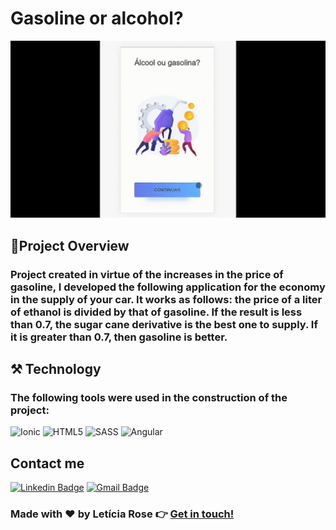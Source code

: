 # Gasoline or alcohol?

![](https://github.com/leticiarose/GasolinaOuAlcool/blob/a1297faaf07747eebb78a0bba7c9850b354aa963/Demonstration.gif)

## 📌Project Overview

### Project created in virtue of the increases in the price of gasoline, I developed the following application for the economy in the supply of your car. It works as follows: the price of a liter of ethanol is divided by that of gasoline. If the result is less than 0.7, the sugar cane derivative is the best one to supply. If it is greater than 0.7, then gasoline is better.

## ⚒️ Technology

### The following tools were used in the construction of the project:

![Ionic](https://img.shields.io/badge/-Ionic-84AAF7?style=flat-square&logo=ionic&logoColor=white)
![HTML5](https://img.shields.io/badge/-HTML5-E34F26?style=flat-square&logo=html5&logoColor=white)
![SASS](https://img.shields.io/badge/-SASS-C76494?style=flat-square&logo=sass&logoColor=white)
![Angular](https://img.shields.io/badge/-Angular-BD002E?style=flat-square&logo=angular&logoColor=white)


## Contact me

[![Linkedin Badge](https://img.shields.io/badge/-Letícia_Rose-FF82AB?style=flat-square&logo=Linkedin&logoColor=white&link=https://www.linkedin.com/in/letíciarose/)](https://www.linkedin.com/in/letíciarose/) 
[![Gmail Badge](https://img.shields.io/badge/-leticia.rosedesanatana@gmail.com-FF82AB?style=flat-square&logo=Gmail&logoColor=white&link=mailto:leticia.rosedesanatana@gmail.com)](mailto:leticia.rosedesanatana@gmail.com)


### Made with ❤️ by Letícia Rose 👉 [Get in touch! ](https://www.linkedin.com/in/let%C3%ADciarose/)

